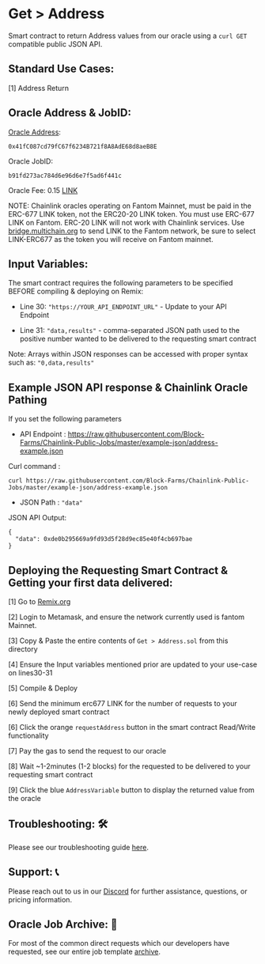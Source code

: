 # Get > Address
Smart contract to return Address values from our oracle using a `curl GET` compatible public JSON API.

## Standard Use Cases:
[1] Address Return

## Oracle Address & JobID:
[Oracle Address](https://ftmscan.com/address/0x41fC087cd79fC67f6234B721f8A8AdE68d8aeB8E): 
```
0x41fC087cd79fC67f6234B721f8A8AdE68d8aeB8E
```
Oracle JobID: 
```
b91fd273ac784d6e96d6e7f5ad6f441c
```
Oracle Fee: 0.15 [LINK](https://ftmscan.com/token/0x6F43FF82CCA38001B6699a8AC47A2d0E66939407)

NOTE: Chainlink oracles operating on Fantom Mainnet, must be paid in the ERC-677 LINK token, not the ERC20-20 LINK token. You must use ERC-677 LINK on Fantom. ERC-20 LINK will not work with Chainlink services. Use [bridge.multichain.org](https://bridge.multichain.org/#/router) to send LINK to the Fantom network, be sure to select LINK-ERC677 as the token you will receive on Fantom mainnet.

## Input Variables:
The smart contract requires the following parameters to be specified BEFORE compiling & deploying on Remix:

* Line 30: `"https://YOUR_API_ENDPOINT_URL"` - Update to your API Endpoint

* Line 31: `"data,results"` - comma-separated JSON path used to the positive number wanted to be delivered to the requesting smart contract

Note: Arrays within JSON responses can be accessed with proper syntax such as: `"0,data,results"`

## Example JSON API response & Chainlink Oracle Pathing
If you set the following parameters

* API Endpoint : https://raw.githubusercontent.com/Block-Farms/Chainlink-Public-Jobs/master/example-json/address-example.json

Curl command : 
```
curl https://raw.githubusercontent.com/Block-Farms/Chainlink-Public-Jobs/master/example-json/address-example.json
```

* JSON Path : `"data"`

JSON API Output:
```
{
  "data": 0xde0b295669a9fd93d5f28d9ec85e40f4cb697bae
}
```
## Deploying the Requesting Smart Contract & Getting your first data delivered:
[1] Go to [Remix.org](https://remix.ethereum.org/)

[2] Login to Metamask, and ensure the network currently used is fantom Mainnet.

[3] Copy & Paste the entire contents of `Get > Address.sol` from this directory

[4] Ensure the Input variables mentioned prior are updated to your use-case on lines30-31

[5] Compile & Deploy

[6] Send the minimum erc677 LINK for the number of requests to your newly deployed smart contract

[6] Click the orange `requestAddress` button in the smart contract Read/Write functionality

[7] Pay the gas to send the request to our oracle

[8] Wait ~1-2minutes (1-2 blocks) for the requested to be delivered to your requesting smart contract

[9] Click the blue `AddressVariable` button to display the returned value from the oracle

## Troubleshooting: :hammer_and_wrench:
Please see our troubleshooting guide [here](https://github.com/Block-Farms/Chainlink-Public-Jobs/blob/master/README.md#troubleshooting).

## Support: :telephone_receiver:
Please reach out to us in our [Discord](https://discord.gg/PgxRVrDUm7) for further assistance, questions, or pricing information.

## Oracle Job Archive: :scroll:
For most of the common direct requests which our developers have requested, see our entire job template [archive](https://github.com/Block-Farms/Chainlink-Job-Spec-Template-Smart-Contract-Archive/tree/main/2_Direct_Request).
